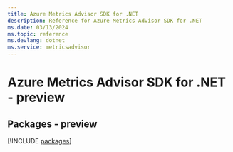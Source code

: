 ```yaml
---
title: Azure Metrics Advisor SDK for .NET
description: Reference for Azure Metrics Advisor SDK for .NET
ms.date: 03/13/2024
ms.topic: reference
ms.devlang: dotnet
ms.service: metricsadvisor
---
```

# Azure Metrics Advisor SDK for .NET - preview
## Packages - preview
[!INCLUDE [packages](metrics-advisor-index.md)]